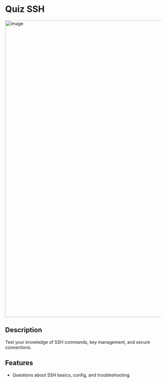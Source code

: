 # Quiz SSH
<img width="3138" height="956" alt="image" src="https://github.com/user-attachments/assets/4f7f2fb5-3545-4d19-bd28-8f2ed45ef98d" />

## Description
Test your knowledge of SSH commands, key management, and secure connections.

## Features
- Questions about SSH basics, config, and troubleshooting
